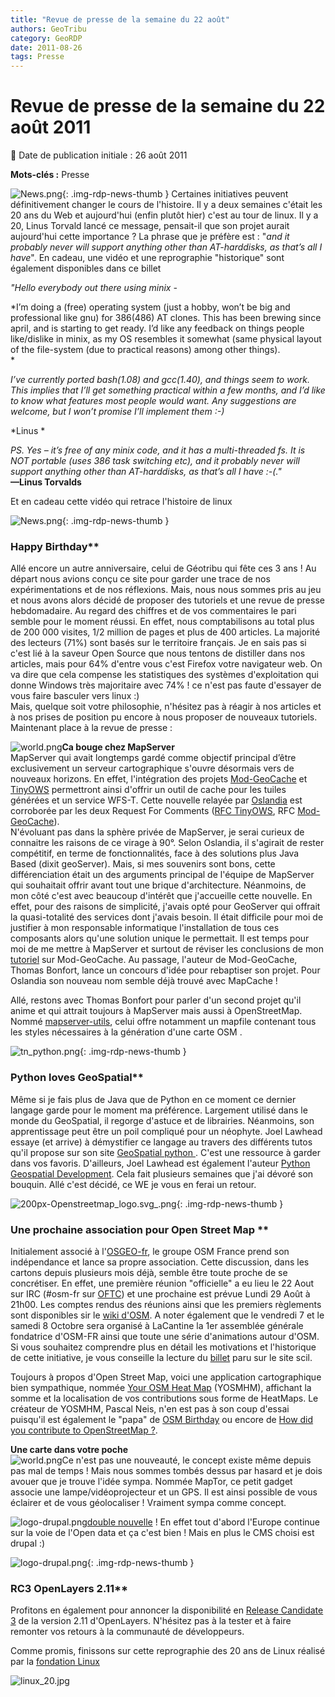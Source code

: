 ```yaml
---
title: "Revue de presse de la semaine du 22 août"
authors: GeoTribu
category: GeoRDP
date: 2011-08-26
tags: Presse
---
```


# Revue de presse de la semaine du 22 août 2011


:calendar: Date de publication initiale : 26 août 2011

**Mots-clés :** Presse


![News.png](https://cdn.geotribu.fr/images/internal/icons-rdp-news/news.png){: .img-rdp-news-thumb }
Certaines initiatives peuvent définitivement changer le cours de l'histoire. Il y a deux semaines c'était les 20 ans du Web et aujourd'hui (enfin plutôt hier) c'est au tour de linux. Il y a 20, Linus Torvald lancé ce message, pensait-il que son projet aurait aujourd'hui cette importance ? La phrase que je préfère est : "*and it probably never will support anything other than AT-harddisks, as that’s all I have*". En cadeau, une vidéo et une reprographie "historique" sont également disponibles dans ce billet

 *"Hello everybody out there using minix -*

 *I’m doing a (free) operating system (just a hobby, won’t be big and professional like gnu) for 386(486) AT clones. This has been brewing since april, and is starting to get ready. I’d like any feedback on things people like/dislike in minix, as my OS resembles it somewhat (same physical layout of the file-system (due to practical reasons) among other things).  
 *

 *I’ve currently ported bash(1.08) and gcc(1.40), and things seem to work. This implies that I’ll get something practical within a few months, and I’d like to know what features most people would want. Any suggestions are welcome, but I won’t promise I’ll implement them :-)*

 *Linus *

 *PS. Yes – it’s free of any minix code, and it has a multi-threaded fs. It is NOT portable (uses 386 task switching etc), and it probably never will support anything other than AT-harddisks, as that’s all I have :-(."*  
 **—Linus Torvalds**




 Et en cadeau cette vidéo qui retrace l'histoire de linux






 ![News.png](http://geotribu.net/sites/default/files/Tuto/img/Blog/divers/geotribu_logo_small_bigger.png){: .img-rdp-news-thumb }

### Happy Birthday**  
 Allé encore un autre anniversaire, celui de Géotribu qui fête ces 3 ans ! Au départ nous avions conçu ce site pour garder une trace de nos expérimentations et de nos réflexions. Mais, nous nous sommes pris au jeu et nous avons alors décidé de proposer des tutoriels et une revue de presse hebdomadaire. Au regard des chiffres et de vos commentaires le pari semble pour le moment réussi. En effet, nous comptabilisons au total plus de 200 000 visites, 1/2 million de pages et plus de 400 articles. La majorité des lecteurs (71%) sont basés sur le territoire français. Je en sais pas si c'est lié à la saveur Open Source que nous tentons de distiller dans nos articles, mais pour 64% d'entre vous c'est Firefox votre navigateur web. On va dire que cela compense les statistiques des systèmes d'exploitation qui donne Windows très majoritaire avec 74% ! ce n'est pas faute d'essayer de vous faire basculer vers linux :)  
 Mais, quelque soit votre philosophie, n'hésitez pas à réagir à nos articles et à nos prises de position pu encore à nous proposer de nouveaux tutoriels. Maintenant place à la revue de presse :




 ![world.png](http://geotribu.net/sites/default/files/imgTaxo/mapserver_logo.jpg)**Ca bouge chez MapServer**  
 MapServer qui avait longtemps gardé comme objectif principal d’être exclusivement un serveur cartographique s'ouvre désormais vers de nouveaux horizons. En effet, l'intégration des projets [Mod-GeoCache](http://code.google.com/p/mod-geocache/) et [TinyOWS](http://www.tinyows.org/trac) permettront ainsi d'offrir un outil de cache pour les tuiles générées et un service WFS-T. Cette nouvelle relayée par [Oslandia](http://www.oslandia.com/tech/?p=1067) est corroborée par les deux Request For Comments ([RFC TinyOWS](http://mapserver.org/development/rfc/ms-rfc-70.html), RFC [Mod-GeoCache](http://mapserver.org/development/rfc/ms-rfc-71.html)).  
 N'évoluant pas dans la sphère privée de MapServer, je serai curieux de connaitre les raisons de ce virage à 90°. Selon Oslandia, il s'agirait de rester compétitif, en terme de fonctionnalités, face à des solutions plus Java Based (dixit geoServer). Mais, si mes souvenirs sont bons, cette différenciation était un des arguments principal de l'équipe de MapServer qui souhaitait offrir avant tout une brique d'architecture. Néanmoins, de mon côté c'est avec beaucoup d'intérêt que j'accueille cette nouvelle. En effet, pour des raisons de simplicité, j'avais opté pour GeoServer qui offrait la quasi-totalité des services dont j'avais besoin. Il était difficile pour moi de justifier à mon responsable informatique l'installation de tous ces composants alors qu'une solution unique le permettait. Il est temps pour moi de me mettre à MapServer et surtout de réviser les conclusions de mon [tutoriel](http://geotribu.net/node/320) sur Mod-GeoCache. Au passage, l'auteur de Mod-GeoCache, Thomas Bonfort, lance un concours d'idée pour rebaptiser son projet. Pour Oslandia son nouveau nom semble déjà trouvé avec MapCache !

 Allé, restons avec Thomas Bonfort pour parler d'un second projet qu'il anime et qui attrait toujours à MapServer mais aussi à OpenStreetMap. Nommé [mapserver-utils](http://code.google.com/p/mapserver-utils/), celui offre notamment un mapfile contenant tous les styles nécessaires à la génération d'une carte OSM .




 ![tn_python.png](http://geotribu.net/sites/default/files/Tuto/img/Blog/divers/tn_python.png){: .img-rdp-news-thumb }

### Python loves GeoSpatial**  
 Même si je fais plus de Java que de Python en ce moment ce dernier langage garde pour le moment ma préférence. Largement utilisé dans le monde du GeoSpatial, il regorge d'astuce et de librairies. Néanmoins, son apprentissage peut être un poil compliqué pour un néophyte. Joel Lawhead essaye (et arrive) à démystifier ce langage au travers des différents tutos qu'il propose sur son site [GeoSpatial python ](http://geospatialpython.com/). C'est une ressource à garder dans vos favoris. D'ailleurs, Joel Lawhead est également l'auteur [Python Geospatial Development](http://www.amazon.com/gp/product/1849511543/ref=as_li_tf_il?ie=UTF8&tag=geosppytho-20&linkCode=as2&camp=217145&creative=399349&creativeASIN=1849511543). Cela fait plusieurs semaines que j'ai dévoré son bouquin. Allé c'est décidé, ce WE je vous en ferai un retour.




 ![200px-Openstreetmap_logo.svg_.png](http://geotribu.net/sites/default/files/Tuto/img/Blog/OSM/200px-Openstreetmap_logo.svg_.png){: .img-rdp-news-thumb }

### Une prochaine association pour Open Street Map **  
 Initialement associé à l'[OSGEO-fr](http://wiki.osgeo.org/wiki/Francophone_OSGeo_Chapter), le groupe OSM France prend son indépendance et lance sa propre association. Cette discussion, dans les cartons depuis plusieurs mois déjà, semble être toute proche de se concrétiser. En effet, une première réunion "officielle" a eu lieu le 22 Aout sur IRC (#osm-fr sur [OFTC](http://www.oftc.net/oftc/)) et une prochaine est prévue Lundi 29 Août à 21h00. Les comptes rendus des réunions ainsi que les premiers règlements sont disponibles sir le [wiki d'OSM](http://wiki.openstreetmap.org/wiki/WikiProject_France/Projet_d%27association_en_France/compte_rendu_Reunion_OSM-FR_20110822). A noter également que le vendredi 7 et le samedi 8 Octobre sera organisé à LaCantine la 1er assemblée générale fondatrice d'OSM-FR ainsi que toute une série d'animations autour d'OSM. Si vous souhaitez comprendre plus en détail les motivations et l'historique de cette initiative, je vous conseille la lecture du [billet](http://www.scil.coop/2011/08/20/discussions-dautour-de-lassociation-openstreetmap-fr/) paru sur le site scil.

 Toujours à propos d'Open Street Map, voici une application cartographique bien sympathique, nommée [Your OSM Heat Map](http://yosmhm.neis-one.org/) (YOSMHM), affichant la somme et la localisation de vos contributions sous forme de HeatMaps. Le créateur de YOSMHM, Pascal Neis, n'en est pas à son coup d'essai puisqu'il est également le "papa" de [OSM Birthday](http://osmbirthday.neis-one.org/) ou encore de [How did you contribute to OpenStreetMap ?](http://hdyc.neis-one.org/).




 **Une carte dans votre poche**  
 ![world.png](http://geotribu.net/sites/default/files/Tuto/img/Blog/world.png)Ce n'est pas une nouveauté, le concept existe même depuis pas mal de temps ! Mais nous sommes tombés dessus par hasard et je dois avouer que je trouve l'idée sympa. Nommée MapTor, ce petit gadget associe une lampe/vidéoprojecteur et un GPS. Il est ainsi possible de vous éclairer et de vous géolocaliser ! Vraiment sympa comme concept.









 ![logo-drupal.png](http://geotribu.net/sites/default/files/Tuto/img/divers/logo-drupal.png)[double nouvelle](http://www.itespresso.fr/open-data-l-europe-veut-concevoir-son-propre-portail-44563.html) ! En effet tout d'abord l'Europe continue sur la voie de l'Open data et ça c'est bien ! Mais en plus le CMS choisi est drupal :)




 ![logo-drupal.png](http://geotribu.net/sites/default/files/Tuto/img/Blog/OpenLayers/OpenLayers.png){: .img-rdp-news-thumb }

### RC3 OpenLayers 2.11**  
 Profitons en également pour annoncer la disponibilité en [Release Candidate 3](http://lists.osgeo.org/pipermail/openlayers-dev/2011-August/007968.html) de la version 2.11 d'OpenLayers. N'hésitez pas à la tester et à faire remonter vos retours à la communauté de développeurs.




 Comme promis, finissons sur cette reprographie des 20 ans de Linux réalisé par la [fondation Linux](http://www.linuxfoundation.org/20th/)




 ![linux_20.jpg](http://geotribu.net/sites/default/files/Tuto/img/Blog/divers/linux_20.jpg)
